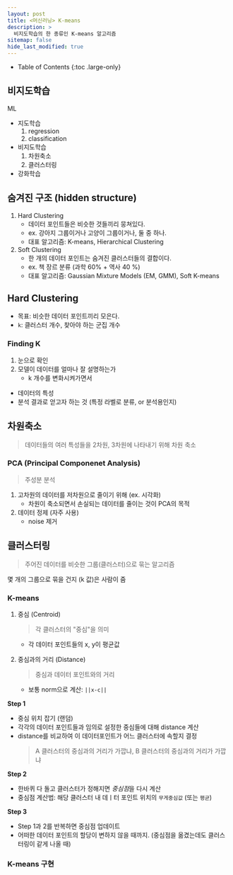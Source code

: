 ```yaml
---
layout: post
title: <머신러닝> K-means
description: >
  비지도학습의 한 종류인 K-means 알고리즘
sitemap: false
hide_last_modified: true
---
```


- Table of Contents
{:toc .large-only}


## 비지도학습

>
ML
- 지도학습 
    1. regression
    2. classification
- 비지도학습 
    1. 차원축소
    2. 클러스터링
- 강화학습

## 숨겨진 구조 (hidden structure)
1. Hard Clustering
    - 데이터 포인트들은 비슷한 것들끼리 뭉쳐있다.
    - ex. 강아지 그룹이거나 고양이 그룹이거나, 둘 중 하나.
    - 대표 알고리즘: K-means, Hierarchical Clustering
2. Soft Clustering
    - 한 개의 데이터 포인트는 숨겨진 클러스터들의 결합이다.
    - ex. 책 장르 분류 (과학 60% + 역사 40 %)
    - 대표 알고리즘: Gaussian Mixture Models (EM, GMM), Soft K-means

## Hard Clustering
- 목표: 비슷한 데이터 포인트끼리 모은다.
- `k`: 클러스터 개수, 찾아야 하는 군집 개수

### Finding K
1. 눈으로 확인
2. 모델이 데이터를 얼마나 잘 설명하는가
    - k 개수를 변화시켜가면서

- 데이터의 특성
- 분석 결과로 얻고자 하는 것 (특정 라벨로 분류, or 분석용인지)


## 차원축소

> 데이터들의 여러 특성들을 2차원, 3차원에 나타내기 위해 차원 축소

### PCA (Principal Componenet Analysis)
> 주성분 분석

1. 고차원의 데이터를 저차원으로 줄이기 위해 (ex. 시각화)
    - 차원이 축소되면서 손실되는 데이터를 줄이는 것이 PCA의 목적 
2. 데이터 정제 (자주 사용)
    - noise 제거


## 클러스터링
> 주어진 데이터를 비슷한 그룹(클러스터)으로 묶는 알고리즘

몇 개의 그룹으로 묶을 건지 (k 값)은 사람이 줌

### K-means
1. 중심 (Centroid)
    > 각 클러스터의 "중심"을 의미
    - 각 데이터 포인트들의 x, y이 평균값

2. 중심과의 거리 (Distance)
    > 중심과 데이터 포인트와의 거리
    - 보통 norm으로 계산: `||x-c||`


**Step 1**
- 중심 위치 잡기 (랜덤)
- 각각의 데이터 포인트들과 임의로 설정한 중심들에 대해 distance 계산
- distance를 비교하여 이 데이터포인트가 어느 클러스터에 속할지 결정
    > A 클러스터의 중심과의 거리가 가깝냐, B 클러스터의 중심과의 거리가 가깝냐

**Step 2**
- 한바퀴 다 돌고 클러스터가 정해지면 *중심점*을 다시 계산
- 중심점 계산법: 해당 클러스터 내 데ㅣ터 포인트 위치의 `무게중심값` (또는 `평균`)

**Step 3**
- Step 1과 2를 반복하면 중심점 업데이트
- 어떠한 데이터 포인트의 할당이 변하지 않을 때까지. (중심점을 옮겼는데도 클러스터링이 같게 나올 때)

### K-means 구현
~~~python

~~~
